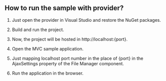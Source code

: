 ## How to run the sample with provider?

1. Just open the provider in Visual Studio and restore the NuGet packages.

2. Build and run the project. 

3. Now, the project will be hosted in http://localhost:{port}.

4. Open the MVC sample application.

5. Just mapping localhost port number in the place of {port} in the AjaxSettings property of the File Manager component.

6. Run the application in the browser.

